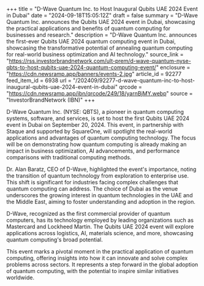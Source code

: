 +++
title = "D-Wave Quantum Inc. to Host Inaugural Qubits UAE 2024 Event in Dubai"
date = "2024-09-18T15:05:12Z"
draft = false
summary = "D-Wave Quantum Inc. announces the Qubits UAE 2024 event in Dubai, showcasing the practical applications and benefits of quantum computing for businesses and research."
description = "D-Wave Quantum Inc. announces the first-ever Qubits UAE 2024 quantum computing event in Dubai, showcasing the transformative potential of annealing quantum computing for real-world business optimization and AI technology."
source_link = "https://rss.investorbrandnetwork.com/ult-prem/d-wave-quantum-nyse-qbts-to-host-qubits-uae-2024-quantum-computing-event/"
enclosure = "https://cdn.newsramp.app/banners/events-2.jpg"
article_id = 92277
feed_item_id = 6938
url = "/202409/92277-d-wave-quantum-inc-to-host-inaugural-qubits-uae-2024-event-in-dubai"
qrcode = "https://cdn.newsramp.app/ibn/qrcode/249/18/yarnBjMY.webp"
source = "InvestorBrandNetwork (IBN)"
+++

<p>D-Wave Quantum Inc. (NYSE: QBTS), a pioneer in quantum computing systems, software, and services, is set to host the first Qubits UAE 2024 event in Dubai on September 20, 2024. This event, in partnership with Staque and supported by SquareOne, will spotlight the real-world applications and advantages of quantum computing technology. The focus will be on demonstrating how quantum computing is already making an impact in business optimization, AI advancements, and performance comparisons with traditional computing methods.</p><p>Dr. Alan Baratz, CEO of D-Wave, highlighted the event's importance, noting the transition of quantum technology from exploration to enterprise use. This shift is significant for industries facing complex challenges that quantum computing can address. The choice of Dubai as the venue underscores the growing interest in quantum technologies in the UAE and the Middle East, aiming to foster understanding and adoption in the region.</p><p>D-Wave, recognized as the first commercial provider of quantum computers, has its technology employed by leading organizations such as Mastercard and Lockheed Martin. The Qubits UAE 2024 event will explore applications across logistics, AI, materials science, and more, showcasing quantum computing's broad potential.</p><p>This event marks a pivotal moment in the practical application of quantum computing, offering insights into how it can innovate and solve complex problems across sectors. It represents a step forward in the global adoption of quantum computing, with the potential to inspire similar initiatives worldwide.</p>
